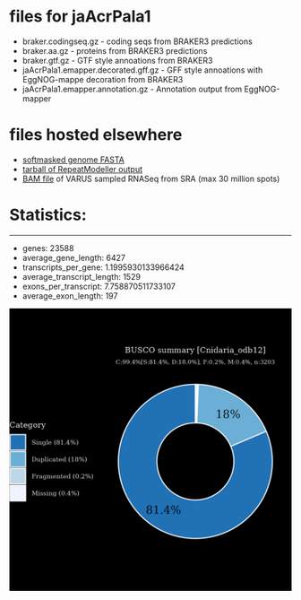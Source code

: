 # files for jaAcrPala1

* braker.codingseq.gz - coding seqs from BRAKER3 predictions
* braker.aa.gz - proteins from BRAKER3 predictions
* braker.gtf.gz - GTF style annoations from BRAKER3
* jaAcrPala1.emapper.decorated.gff.gz - GFF style annoations with EggNOG-mappe decoration from BRAKER3
* jaAcrPala1.emapper.annotation.gz - Annotation output from EggNOG-mapper

# files hosted elsewhere
* [softmasked genome FASTA](https://asg_hubs.cog.sanger.ac.uk/jaAcrPala1/jaAcrPala1.fa.masked)
* [tarball of RepeatModeller output](https://asg_hubs.cog.sanger.ac.uk/jaAcrPala1/jaAcrPala1.tar.xz)
* [BAM file](https://asg_hubs.cog.sanger.ac.uk/jaAcrPala1/VARUS_modified.bam) of VARUS sampled RNASeq from SRA (max 30 million spots)

# Statistics:

---
 * genes: 23588
 * average_gene_length: 6427
 * transcripts_per_gene: 1.1995930133966424
 * average_transcript_length: 1529
 * exons_per_transcript: 7.758870511733107
 * average_exon_length: 197


![Plot of BUSCO results](jaAcrPala1_busco.jpeg)

